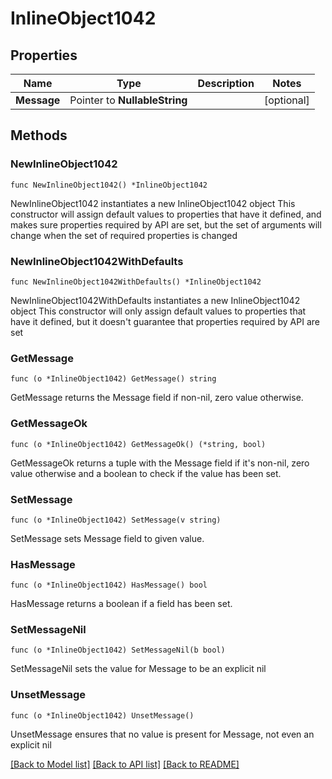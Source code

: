 # InlineObject1042

## Properties

Name | Type | Description | Notes
------------ | ------------- | ------------- | -------------
**Message** | Pointer to **NullableString** |  | [optional] 

## Methods

### NewInlineObject1042

`func NewInlineObject1042() *InlineObject1042`

NewInlineObject1042 instantiates a new InlineObject1042 object
This constructor will assign default values to properties that have it defined,
and makes sure properties required by API are set, but the set of arguments
will change when the set of required properties is changed

### NewInlineObject1042WithDefaults

`func NewInlineObject1042WithDefaults() *InlineObject1042`

NewInlineObject1042WithDefaults instantiates a new InlineObject1042 object
This constructor will only assign default values to properties that have it defined,
but it doesn't guarantee that properties required by API are set

### GetMessage

`func (o *InlineObject1042) GetMessage() string`

GetMessage returns the Message field if non-nil, zero value otherwise.

### GetMessageOk

`func (o *InlineObject1042) GetMessageOk() (*string, bool)`

GetMessageOk returns a tuple with the Message field if it's non-nil, zero value otherwise
and a boolean to check if the value has been set.

### SetMessage

`func (o *InlineObject1042) SetMessage(v string)`

SetMessage sets Message field to given value.

### HasMessage

`func (o *InlineObject1042) HasMessage() bool`

HasMessage returns a boolean if a field has been set.

### SetMessageNil

`func (o *InlineObject1042) SetMessageNil(b bool)`

 SetMessageNil sets the value for Message to be an explicit nil

### UnsetMessage
`func (o *InlineObject1042) UnsetMessage()`

UnsetMessage ensures that no value is present for Message, not even an explicit nil

[[Back to Model list]](../README.md#documentation-for-models) [[Back to API list]](../README.md#documentation-for-api-endpoints) [[Back to README]](../README.md)


